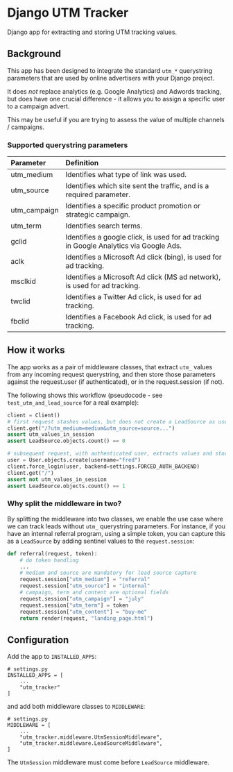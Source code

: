 # Django UTM Tracker

Django app for extracting and storing UTM tracking values.

## Background

This app has been designed to integrate the standard `utm_*` querystring
parameters that are used by online advertisers with your Django project.

It does _not_ replace analytics (e.g. Google Analytics) and Adwords tracking,
but does have one crucial difference - it allows you to assign a specific user
to a campaign advert.

This may be useful if you are trying to assess the value of multiple channels /
campaigns.

### Supported querystring parameters

Parameter | Definition
:-- | :--
utm_medium | Identifies what type of link was used.
utm_source | Identifies which site sent the traffic, and is a required parameter.
utm_campaign | Identifies a specific product promotion or strategic campaign.
utm_term | Identifies search terms.
gclid | Identifies a google click, is used for ad tracking in Google Analytics via Google Ads.
aclk | Identifies a Microsoft Ad click (bing), is used for ad tracking.
msclkid | Identifies a Microsoft Ad click (MS ad network), is used for ad tracking.
twclid | Identifies a Twitter Ad click, is used for ad tracking.
fbclid | Identifies a Facebook Ad click, is used for ad tracking.

## How it works

The app works as a pair of middleware classes, that extract `utm_` values from
any incoming request querystring, and then store those parameters against the
request.user (if authenticated), or in the request.session (if not).

The following shows this workflow (pseudocode - see `test_utm_and_lead_source`
for a real example):

```python
client = Client()
# first request stashes values, but does not create a LeadSource as user is anonymous
client.get("/?utm_medium=medium&utm_source=source...")
assert utm_values_in_session
assert LeadSource.objects.count() == 0

# subsequent request, with authenticated user, extracts values and stores LeadSource
user = User.objects.create(username="fred")
client.force_login(user, backend=settings.FORCED_AUTH_BACKEND)
client.get("/")
assert not utm_values_in_session
assert LeadSource.objects.count() == 1
```

### Why split the middleware in two?

By splitting the middleware into two classes, we enable the use case where we
can track leads without `utm_` querystring parameters. For instance, if you have
an internal referral program, using a simple token, you can capture this as a
`LeadSource` by adding sentinel values to the `request.session`:

```python
def referral(request, token):
    # do token handling
    ...
    # medium and source are mandatory for lead source capture
    request.session["utm_medium"] = "referral"
    request.session["utm_source"] = "internal"
    # campaign, term and content are optional fields
    request.session["utm_campaign"] = "july"
    request.session["utm_term"] = token
    request.session["utm_content"] = "buy-me"
    return render(request, "landing_page.html")
```

## Configuration

Add the app to `INSTALLED_APPS`:

```
# settings.py
INSTALLED_APPS = [
    ...
    "utm_tracker"
]
```

and add both middleware classes to `MIDDLEWARE`:

```
# settings.py
MIDDLEWARE = [
    ...
    "utm_tracker.middleware.UtmSessionMiddleware",
    "utm_tracker.middleware.LeadSourceMiddleware",
]
```

The `UtmSession` middleware must come before `LeadSource` middleware.
